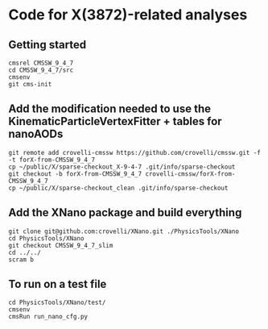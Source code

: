 # Code for X(3872)-related analyses

## Getting started

```shell
cmsrel CMSSW_9_4_7
cd CMSSW_9_4_7/src
cmsenv
git cms-init
```


## Add the modification needed to use the KinematicParticleVertexFitter + tables for nanoAODs

```shell
git remote add crovelli-cmssw https://github.com/crovelli/cmssw.git -f -t forX-from-CMSSW_9_4_7
cp ~/public/X/sparse-checkout_X-9-4-7 .git/info/sparse-checkout
git checkout -b forX-from-CMSSW_9_4_7 crovelli-cmssw/forX-from-CMSSW_9_4_7
cp ~/public/X/sparse-checkout_clean .git/info/sparse-checkout
```

## Add the XNano package and build everything

```shell
git clone git@github.com:crovelli/XNano.git ./PhysicsTools/XNano
cd PhysicsTools/XNano
git checkout CMSSW_9_4_7_slim
cd ../../
scram b
```


## To run on a test file
```shell
cd PhysicsTools/XNano/test/
cmsenv 
cmsRun run_nano_cfg.py
```